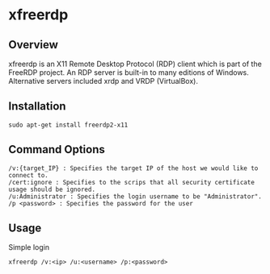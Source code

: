 # xfreerdp

## Overview

xfreerdp is an X11 Remote Desktop Protocol (RDP) client which is part of the FreeRDP project. An RDP server is built-in to many editions of Windows. Alternative servers included xrdp and VRDP (VirtualBox).

## Installation

	sudo apt-get install freerdp2-x11

## Command Options

	/v:{target_IP} : Specifies the target IP of the host we would like to connect to.
	/cert:ignore : Specifies to the scrips that all security certificate usage should be ignored.
	/u:Administrator : Specifies the login username to be "Administrator".
	/p <password> : Specifies the password for the user


## Usage

Simple login

	xfreerdp /v:<ip> /u:<username> /p:<password>
